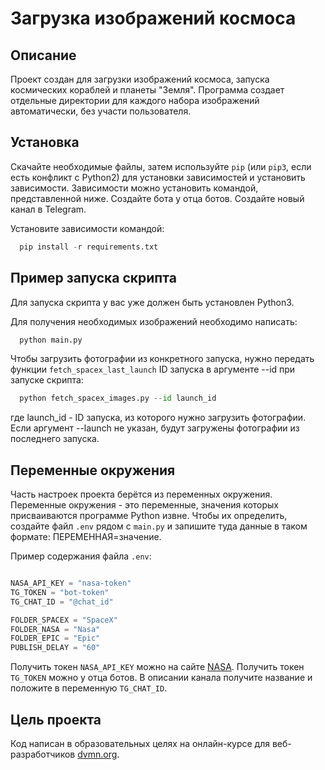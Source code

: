 # Загрузка изображений космоса
## Описание
Проект создан для загрузки изображений космоса, запуска космических кораблей и планеты "Земля". Программа создает отдельные директории для каждого набора изображений автоматически, без участи пользователя.


## Установка
Скачайте необходимые файлы, затем используйте `pip` (или `pip3`, если есть конфликт с Python2) для установки зависимостей и установить зависимости. Зависимости можно установить командой, представленной ниже.
Создайте бота у отца ботов. Создайте новый канал в Telegram.

Установите зависимости командой:
```python
  pip install -r requirements.txt
```

## Пример запуска скрипта
Для запуска скрипта у вас уже должен быть установлен Python3.

Для получения необходимых изображений необходимо написать:

```python
  python main.py
```
Чтобы загрузить фотографии из конкретного запуска, нужно передать функции `fetch_spacex_last_launch` ID запуска в аргументе --id при запуске скрипта:

```python
  python fetch_spacex_images.py --id launch_id
```
где launch_id - ID запуска, из которого нужно загрузить фотографии. Если аргумент --launch не указан, будут загружены фотографии из последнего запуска.

## Переменные окружения
Часть настроек проекта берётся из переменных окружения.
Переменные окружения - это переменные, значения которых присваиваются программе Python извне.
Чтобы их определить, создайте файл `.env` рядом с `main.py` и запишите туда данные в таком формате: ПЕРЕМЕННАЯ=значение.

Пример содержания файла `.env`:

```python

NASA_API_KEY = "nasa-token"
TG_TOKEN = "bot-token"
TG_CHAT_ID = "@chat_id"

FOLDER_SPACEX = "SpaceX"
FOLDER_NASA = "Nasa"
FOLDER_EPIC = "Epic"
PUBLISH_DELAY = "60"

```

Получить токен `NASA_API_KEY` можно на сайте [NASA](https://api.nasa.gov/).
Получить токен `TG_TOKEN` можно у отца ботов.
В описании канала получите название и положите в переменную `TG_CHAT_ID`.

## Цель проекта
Код написан в образовательных целях на онлайн-курсе для веб-разработчиков [dvmn.org](https://dvmn.org).
